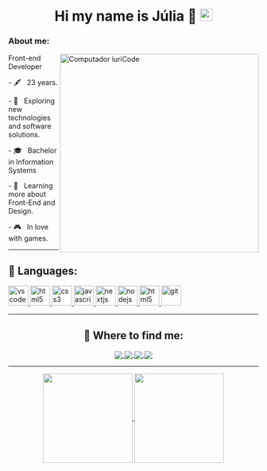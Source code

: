 <h1 align="center">Hi my name is Júlia 💜 <img src="https://media.giphy.com/media/hvRJCLFzcasrR4ia7z/giphy.gif" width="25px"></h1></img>

<h3 align="left">About me:</h3>

<img src="https://raw.githubusercontent.com/MicaelliMedeiros/micaellimedeiros/master/image/computer-illustration.png" min-width="400px" max-width="400px" width="400px" align="right" alt="Computador iuriCode">

<p align="left"> 
Front-end Developer
 </p>
<p align="left"> 
- 🖋️ &nbsp; 23 years.</p>
<p align="left"> 
- 🤔 &nbsp; Exploring new technologies and software solutions.</p>
  <p align="left"> 
- 🎓 &nbsp; Bachelor in Information Systems</p>
 <p align="left"> 
- 🌱 &nbsp; Learning more about Front-End and Design.</p>
 <p align="left"> 
- 🎮 &nbsp; In love with games. </p>

----

## 🦄 Languages:

  <p align="left">
   <a href="https://code.visualstudio.com/">
      <img src="https://cdn.jsdelivr.net/gh/devicons/devicon/icons/vscode/vscode-original.svg" alt="vscode" width="40" height="40"/>
   </a>
   <a href="https://developer.mozilla.org/pt-BR/docs/Web/HTML">
      <img src="https://cdn.jsdelivr.net/gh/devicons/devicon/icons/html5/html5-plain.svg" alt="html5" width="40" height="40"/>
   </a>
   <a href="https://developer.mozilla.org/pt-BR/docs/Web/CSS">
      <img src="https://cdn.jsdelivr.net/gh/devicons/devicon/icons/css3/css3-plain.svg" alt="css3" width="40" height="40"/>
   </a>
   <a href="https://developer.mozilla.org/en-US/docs/Web/JavaScript">
      <img src="https://cdn.jsdelivr.net/gh/devicons/devicon/icons/javascript/javascript-original.svg" alt="javascript" width="40" height="40"/>
   </a>
   <a href="https://nextjs.org/">
      <img src="https://cdn.jsdelivr.net/gh/devicons/devicon/icons/nextjs/nextjs-line.svg" alt="nextjs" width="40" height="40"/>
   </a>
   <a href="https://nodejs.org">
      <img src="https://cdn.jsdelivr.net/gh/devicons/devicon/icons/nodejs/nodejs-original.svg" alt="nodejs" width="40" height="40"/>
   </a>
   <a href="https://www.electronjs.org/">
      <img src="https://cdn.jsdelivr.net/gh/devicons/devicon/icons/electron/electron-original.svg" alt="html5" width="40" height="40"/>
   </a>
   <a href="https://git-scm.com/">
      <img src="https://cdn.jsdelivr.net/gh/devicons/devicon/icons/git/git-original.svg" alt="git" width="40" height="40"/>
   </a>
</p>

---

<h2 align="center">
  💌 Where to find me:
</h2>

<p align="center">
  <a href="https://www.linkedin.com/in/júlia-pegari/">
    <img
         align="center"
         src="https://img.shields.io/badge/LinkedIn-0077B5?style=for-the-badge&logo=linkedin&logoColor=white"
  </a>
  <a href="https://www.instagram.com/juliapegari/">
    <img
      align="center"
      src="https://img.shields.io/badge/Instagram-E4405F?style=for-the-badge&logo=instagram&logoColor=white"
    />
  </a>
  <a href="https://twitter.com/juballou">
    <img
      align="center"
      src="https://img.shields.io/badge/Twitter-1DA1F2?style=for-the-badge&logo=twitter&logoColor=white"
    />
  </a>
  <a href="https://steamcommunity.com/id/juballou/">
    <img
      align="center"
      src="https://img.shields.io/badge/Steam-000000?style=for-the-badge&logo=steam&logoColor=white">
  </a>
</p>

 ---
  
<p align="center">
  <a href="https://github.com/JuliaPegari">
    <img
      align="center"
      height="180em"
      src="https://github-readme-stats.vercel.app/api?username=JuliaPegari&show_icons=true&include_all_commits=true&count_private=true&theme=synthwave"
    />
  </a>
  <a href="https://github.com/JuliaPegari">
    <img
      align="center"
      height="180em"
      src="https://github-readme-stats.vercel.app/api/top-langs/?username=JuliaPegari&show_icons=true&include_all_commits=true&count_private=true&layout=compact&theme=synthwave"
    />
  </a>
</p>
